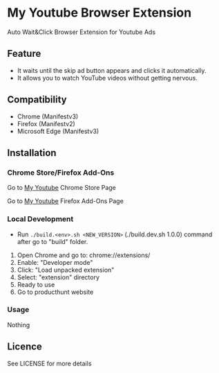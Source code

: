 # My Youtube Browser Extension

Auto Wait&Click Browser Extension for Youtube Ads

## Feature

- It waits until the skip ad button appears and clicks it automatically.
- It allows you to watch YouTube videos without getting nervous.

## Compatibility

- Chrome (Manifestv3)
- Firefox (Manifestv2)
- Microsoft Edge (Manifestv3)

## Installation

### Chrome Store/Firefox Add-Ons

Go to [My Youtube](https://chrome.google.com/webstore/detail/----) Chrome Store Page

Go to [My Youtube](https://addons.mozilla.org/en-US/firefox/addon/-----/) Firefox Add-Ons Page

### Local Development

- Run `./build.<env>.sh <NEW_VERSION>` (./build.dev.sh 1.0.0) command after go to "build" folder.

1. Open Chrome and go to: chrome://extensions/
2. Enable: "Developer mode"
3. Click: "Load unpacked extension"
4. Select: "extension" directory
5. Ready to use
6. Go to producthunt website

### Usage

Nothing

## Licence

See LICENSE for more details

